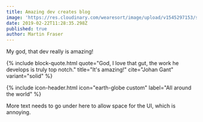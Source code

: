 ```yaml
---
title: Amazing dev creates blog
image: 'https://res.cloudinary.com/wearesort/image/upload/v1545297153/sample.jpg'
date: 2019-02-22T11:28:35.298Z
published: true
author: Martin Fraser
---
```

My god, that dev really is amazing!

{% include block-quote.html quote="God, I love that gut, the work he develops is truly top notch." title="It's amazing!" cite="Johan Gant" variant="solid" %}

{% include icon-header.html icon="earth-globe custom" label="All around the world" %}

More text needs to go under here to allow space for the UI, which is annoying.
